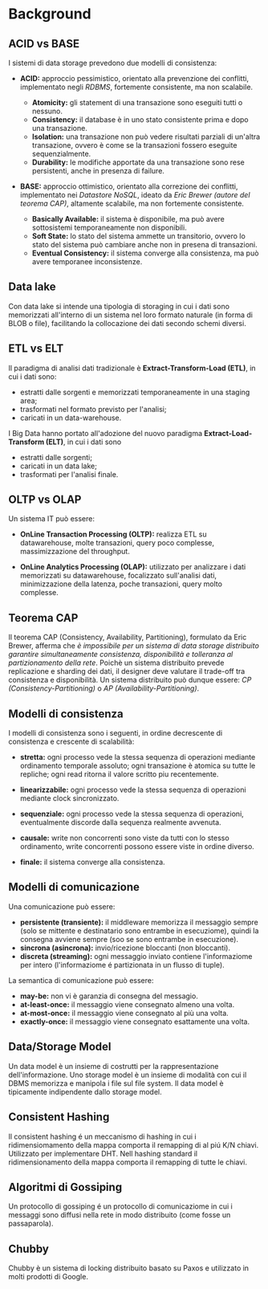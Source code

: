 # Background

## ACID vs BASE
I sistemi di data storage prevedono due modelli di consistenza:

* **ACID:** approccio pessimistico, orientato alla prevenzione dei conflitti, implementato negli *RDBMS*, fortemente consistente, ma non scalabile.
  * **Atomicity:** gli statement di una transazione sono eseguiti tutti o nessuno.
  * **Consistency:** il database è in uno stato consistente prima e dopo una transazione.
  * **Isolation:** una transazione non può vedere risultati parziali di un'altra transazione, ovvero è come se la transazioni fossero eseguite sequenzialmente.
  * **Durability:** le modifiche apportate da una transazione sono rese persistenti, anche in presenza di failure.

* **BASE:** approccio ottimistico, orientato alla correzione dei conflitti, implementato nei *Datastore NoSQL*, ideato da *Eric Brewer (autore del teorema CAP)*, altamente scalabile, ma non fortemente consistente.
  * **Basically Available:** il sistema è disponibile, ma può avere sottosistemi temporaneamente non disponibili.
  * **Soft State:** lo stato del sistema ammette un transitorio, ovvero lo stato del sistema può cambiare anche non in presena di transazioni.
  * **Eventual Consistency:** il sistema converge alla consistenza, ma può avere temporanee inconsistenze.


## Data lake
Con data lake si intende una tipologia di storaging in cui i dati sono memorizzati all'interno di un sistema nel loro formato naturale (in forma di BLOB o file), facilitando la collocazione dei dati secondo schemi diversi.


## ETL vs ELT
Il paradigma di analisi dati tradizionale è **Extract-Transform-Load (ETL)**, in cui i dati sono:
* estratti dalle sorgenti e memorizzati temporaneamente in una staging area;
* trasformati nel formato previsto per l'analisi;
* caricati in un data-warehouse.

I Big Data hanno portato all'adozione del nuovo paradigma **Extract-Load-Transform (ELT)**, in cui i dati sono
* estratti dalle sorgenti;
* caricati in un data lake;
* trasformati per l'analisi finale.


## OLTP vs OLAP
Un sistema IT può essere:

* **OnLine Transaction Processing (OLTP):** realizza ETL su datawarehouse, molte transazioni, query poco complesse, massimizzazione del throughput.

* **OnLine Analytics Processing (OLAP):** utilizzato per analizzare i dati memorizzati su datawarehouse, focalizzato sull'analisi dati, minimizzazione della latenza, poche transazioni, query molto complesse.


## Teorema CAP
Il teorema CAP (Consistency, Availability, Partitioning), formulato da Eric Brewer, afferma che *è impossibile per un sistema di data storage distribuito garantire simultaneamente consistenza, disponibilità e tolleranza al partizionamento della rete*. Poichè un sistema distribuito prevede replicazione e sharding dei dati, il designer deve valutare il trade-off tra consistenza e disponibilità. Un sistema distribuito può dunque essere: *CP (Consistency-Partitioning)* o *AP (Availability-Partitioning)*.


## Modelli di consistenza
I modelli di consistenza sono i seguenti, in ordine decrescente di consistenza e crescente di scalabilità:

* **stretta:** ogni processo vede la stessa sequenza di operazioni mediante ordinamento temporale assoluto; ogni transazione è atomica su tutte le repliche; ogni read ritorna il valore scritto piu recentemente.

* **linearizzabile:** ogni processo vede la stessa sequenza di operazioni mediante clock sincronizzato.

* **sequenziale:** ogni processo vede la stessa sequenza di operazioni, eventualmente discorde dalla sequenza realmente avvenuta.

* **causale:** write non concorrenti sono viste da tutti con lo stesso ordinamento, write concorrenti possono essere viste in ordine diverso.

* **finale:** il sistema converge alla consistenza.


## Modelli di comunicazione
Una comunicazione può essere:
* **persistente (transiente):** il middleware memorizza il messaggio sempre (solo se mittente e destinatario sono entrambe in esecuziome), quindi la consegna avviene sempre (soo se sono entrambe in esecuzione).
* **sincrona (asincrona):** invio/ricezione bloccanti (non bloccanti).
* **discreta (streaming):** ogni messaggio inviato contiene l'informaziome per intero (l'informaziome é partizionata in un flusso di tuple).

La semantica di comunicazione può essere:
* **may-be:** non vi è garanzia di consegna del messagio.
* **at-least-once:** il messaggio viene consegnato almeno una volta.
* **at-most-once:** il messaggio viene consegnato al più una volta.
* **exactly-once:** il messaggio viene consegnato esattamente una volta.


## Data/Storage Model
Un data model è un insieme di costrutti per la rappresentazione dell'informazione.
Uno storage model è un insieme di modalità con cui il DBMS memorizza e manipola i file sul file system.
Il data model è tipicamente indipendente dallo storage model.


## Consistent Hashing
Il consistent hashing é un meccanismo di hashing in cui i ridimensiomamento della mappa comporta il remapping di al piú K/N chiavi. Utilizzato per implementare DHT.
Nell hashing standard il ridimensionamento della mappa comporta il remapping di tutte le chiavi.


## Algoritmi di Gossiping
Un protocollo di gossiping é un protocollo di comunicaziome in cui i messaggi sono diffusi nella rete in modo distribuito (come fosse un passaparola).


## Chubby
Chubby è un sistema di locking distribuito basato su Paxos e utilizzato in molti prodotti di Google.
